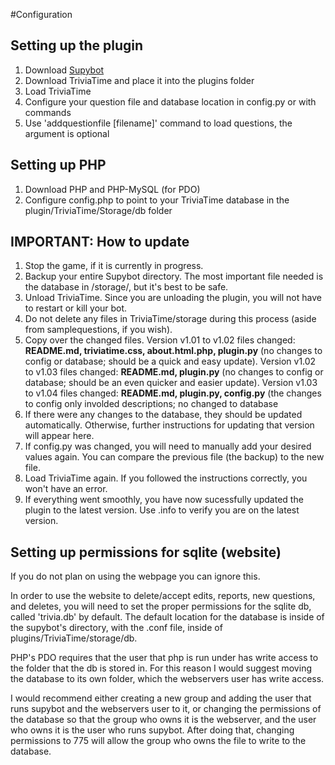 #Configuration
## Setting up the plugin
1. Download [Supybot][]
2. Download TriviaTime and place it into the plugins folder
3. Load TriviaTime
4. Configure your question file and database location in config.py or with commands
5. Use 'addquestionfile [filename]' command to load questions, the argument is optional

## Setting up PHP
1. Download PHP and PHP-MySQL (for PDO)
2. Configure config.php to point to your TriviaTime database in the plugin/TriviaTime/Storage/db folder

## IMPORTANT: How to update
1. Stop the game, if it is currently in progress.
2. Backup your entire Supybot directory. The most important file needed is the database in /storage/, but it's best to be safe.
3. Unload TriviaTime. Since you are unloading the plugin, you will not have to restart or kill your bot.
4. Do not delete any files in TriviaTime/storage during this process (aside from samplequestions, if you wish).
5. Copy over the changed files.
	Version v1.01 to v1.02 files changed: **README.md, triviatime.css, about.html.php, plugin.py** (no changes to config or database; should be a quick and easy update).
	Version v1.02 to v1.03 files changed: **README.md, plugin.py** (no changes to config or database; should be an even quicker and easier update).
	Version v1.03 to v1.04 files changed: **README.md, plugin.py, config.py** (the changes to config only involded descriptions; no changed to database
6. If there were any changes to the database, they should be updated automatically. Otherwise, further instructions for updating that version will appear here.
7. If config.py was changed, you will need to manually add your desired values again. You can compare the previous file (the backup) to the new file.
8. Load TriviaTime again. If you followed the instructions correctly, you won't have an error.
9. If everything went smoothly, you have now sucessfully updated the plugin to the latest version. Use .info to verify you are on the latest version.

## Setting up permissions for sqlite (website)
If you do not plan on using the webpage you can ignore this.

In order to use the website to delete/accept edits, reports, new questions, and deletes, you will need to set the proper permissions for the sqlite db, called 'trivia.db' by default. The default location for the database is inside of the supybot's directory, with the .conf file, inside of plugins/TriviaTime/storage/db.

PHP's PDO requires that the user that php is run under has write access to the folder that the db is stored in. For this reason I would suggest moving the database to its own folder, which the webservers user has write access.

I would recommend either creating a new group and adding the user that runs supybot and the webservers user to it, or changing the permissions of the database so that the group who owns it is the webserver, and the user who owns it is the user who runs supybot. After doing that, changing permissions to 775 will allow the group who owns the file to write to the database.

  [Supybot]: http://sourceforge.net/projects/supybot/
